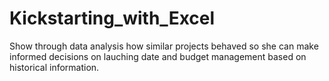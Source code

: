 # Kickstarting_with_Excel
Show through data analysis how similar projects behaved so she can make informed decisions on lauching date and budget management based on historical information.  
